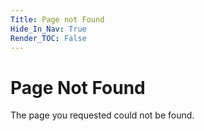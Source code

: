 ```yaml
---
Title: Page not Found
Hide_In_Nav: True
Render_TOC: False
---
```


# Page Not Found 

The page you requested could not be found.

